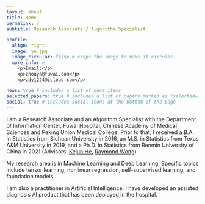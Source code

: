 ```yaml
---
layout: about
title: Home
permalink: /
subtitle: Research Associate / Algorithm Specialist

profile:
  align: right
  image: ya.jpg
  image_circular: false # crops the image to make it circular
  more_info: >
    <p>Email:</p>
    <p>zhouya@fuwai.com</p>
    <p>zdy1224@icloud.com</p>

news: true # includes a list of news items
selected_papers: true # includes a list of papers marked as "selected={true}"
social: true # includes social icons at the bottom of the page
---
```


I am a Research Associate and an Algorithm Specialist with the Department of Information Center, Fuwai Hospital, Chinese Academy of Medical Sciences and Peking Union Medical College. Prior to that, I received a B.A. in Statistics from Sichuan University in 2016, an M.S. in Statistics from Texas A&M University in 2019, and a Ph.D. in Statistics from Renmin University of China in 2021 (Advisors: [Kejun He](http://isbd.ruc.edu.cn/sztd/c649d51f7a9d4557b25db81b705037e1.htm), [Raymond Wong](https://raymondkww.github.io))

My research area is in Machine Learning and Deep Learning. Specific topics include tensor learning, nonlinear regression, self-supervised learning, and foundation models.

I am also a practitioner in Artificial Intelligence. I have developed an assisted diagnosis AI product that has been deployed in the hospital.

